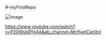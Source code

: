#-myFirstRepo

![image](https://user-images.githubusercontent.com/112190974/188629197-a57b5712-a2fc-4784-aa68-6e8665c625ea.png)






https://www.youtube.com/watch?v=P20WsbRYg4A&ab_channel=McflyetCarlito)







